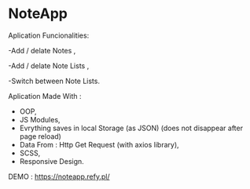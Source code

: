 # NoteApp
 Aplication Funcionalities:

-Add / delate Notes ,

-Add / delate Note Lists ,

-Switch between Note Lists.


Aplication Made With :

- OOP,
- JS Modules,
- Evrything saves in local Storage (as JSON) (does not disappear after page reload)
- Data From : Http Get Request (with axios library),
- SCSS,
- Responsive Design.



DEMO : https://noteapp.refy.pl/





